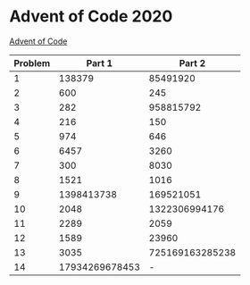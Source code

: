 # Advent of Code 2020

[Advent of Code](adventofcode.com)

| Problem | Part 1        | Part 2          |
| ------- | ------------- | --------------- |
| 1       | 138379       |    85491920      |
| 2 | 600 | 245 |
| 3 | 282 | 958815792 |
| 4 | 216 | 150 |
| 5 | 974 | 646 |
| 6 | 6457 | 3260 |
| 7 | 300 | 8030 |
| 8 | 1521 | 1016 |
| 9 | 1398413738 | 169521051 |
| 10 | 2048 | 1322306994176 |
| 11 | 2289 | 2059 |
| 12 | 1589 | 23960 |
| 13 | 3035 | 725169163285238 |
| 14 | 17934269678453 | - |